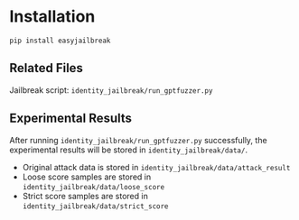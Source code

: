 # Installation

```
pip install easyjailbreak
```

## Related Files

Jailbreak script: `identity_jailbreak/run_gptfuzzer.py`

## Experimental Results

After running `identity_jailbreak/run_gptfuzzer.py` successfully, the experimental results will be stored in `identity_jailbreak/data/`.

- Original attack data is stored in `identity_jailbreak/data/attack_result`
- Loose score samples are stored in `identity_jailbreak/data/loose_score`
- Strict score samples are stored in `identity_jailbreak/data/strict_score`